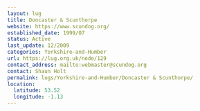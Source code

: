 ```yaml
---
layout: lug
title: Doncaster & Scunthorpe
website: https://www.scundog.org/
established_date: 1999/07
status: Active
last_update: 12/2009
categories: Yorkshire-and-Humber
url: https://lug.org.uk/node/129
contact_address: mailto:webmaster@scundog.org
contact: Shaun Holt
permalink: lugs/Yorkshire-and-Humber/Doncaster & Scunthorpe/
location:
  latitude: 53.52
  longitude: -1.13
---
```

